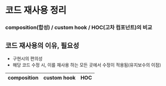 # 코드 재사용 정리
### composition(합성) / custom hook / HOC(고차 컴포넌트)의 비교

## 코드 재사용의 이유, 필요성
- 구현시의 편의성
- 해당 코드 수정 시, 이를 재사용 하는 모든 곳에서 수정이 적용됨(유지보수의 이점)


composition | custom hook | HOC
-|-|-
